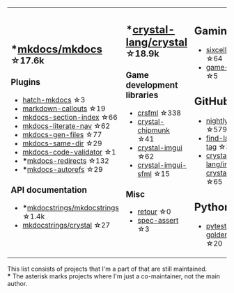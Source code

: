 <table><tr><td>

## **\***[mkdocs/mkdocs](https://github.com/mkdocs/mkdocs) <sup>☆17.6k</sup>

### Plugins

* [hatch-mkdocs](https://github.com/mkdocs/hatch-mkdocs) ☆3
* [markdown-callouts](https://github.com/oprypin/markdown-callouts) ☆19
* [mkdocs-section-index](https://github.com/oprypin/mkdocs-section-index) ☆66
* [mkdocs-literate-nav](https://github.com/oprypin/mkdocs-literate-nav) ☆62
* [mkdocs-gen-files](https://github.com/oprypin/mkdocs-gen-files) ☆77
* [mkdocs-same-dir](https://github.com/oprypin/mkdocs-same-dir) ☆29
* [mkdocs-code-validator](https://github.com/oprypin/mkdocs-code-validator) ☆1
* **\***[mkdocs-redirects](https://github.com/mkdocs/mkdocs-redirects) ☆132
* **\***[mkdocs-autorefs](https://github.com/mkdocstrings/autorefs) ☆29

### API documentation

* **\***[mkdocstrings/mkdocstrings](https://github.com/mkdocstrings/mkdocstrings) ☆1.4k
* [mkdocstrings/crystal](https://github.com/mkdocstrings/crystal) ☆27

</td><td>

## **\***[crystal-lang/crystal](https://github.com/crystal-lang/crystal) <sup>☆18.9k</sup>

### Game development libraries

* [crsfml](https://github.com/oprypin/crsfml) ☆338
* [crystal-chipmunk](https://github.com/oprypin/crystal-chipmunk) ☆41
* [crystal-imgui](https://github.com/oprypin/crystal-imgui) ☆62
* [crystal-imgui-sfml](https://github.com/oprypin/crystal-imgui-sfml) ☆15

### Misc

* [retour](https://github.com/oprypin/retour) ☆0
* [spec-assert](https://github.com/oprypin/spec-assert) ☆3
  
&nbsp;

</td><td>

## Gaming

* [sixcells](https://github.com/oprypin/sixcells) ☆64
* [game-bots](https://github.com/oprypin/game-bots) ☆5

## GitHub

* [nightly.link](https://github.com/oprypin/nightly.link) ☆579
* [find-latest-tag](https://github.com/oprypin/find-latest-tag) ☆31
* [crystal-lang/install-crystal](https://github.com/crystal-lang/install-crystal) ☆65

## Python

* [pytest-golden](https://github.com/oprypin/pytest-golden) ☆20

</tr></table>

This list consists of projects that I'm a part of that are still maintained.  
**\*** The asterisk marks projects where I'm just a co-maintainer, not the main author.
